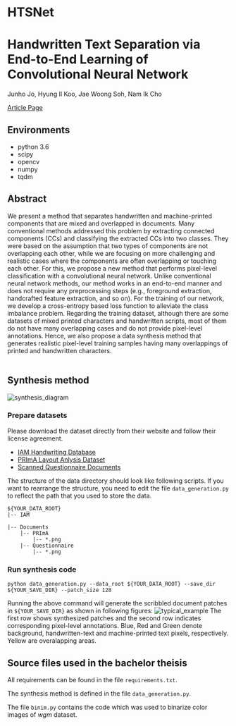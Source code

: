 # HTSNet

# Handwritten Text Separation via End-to-End Learning of Convolutional Neural Network

Junho Jo, Hyung Il Koo, Jae Woong Soh, Nam Ik Cho

[Article Page](https://link.springer.com/article/10.1007/s11042-020-09624-9)

## Environments
- python 3.6
- scipy
- opencv
- numpy
- tqdm


## Abstract

We present a method that separates handwritten and machine-printed components that are mixed and overlapped in documents. Many conventional methods addressed this problem by extracting connected components (CCs) and classifying the extracted CCs into two classes. They were based on the assumption that two types of components are not overlapping
each other, while we are focusing on more challenging and realistic cases where the components are often overlapping or touching each other. For this, we propose a new method that performs pixel-level classification with a convolutional neural network. Unlike conventional neural network methods, our method works in an end-to-end manner and does not require any preprocessing steps (e.g., foreground extraction, handcrafted feature extraction, and so on). For the training of our network, we develop a cross-entropy based loss function to alleviate the class imbalance problem. Regarding the training dataset, although there are some datasets of mixed printed characters and handwritten scripts, most of them do not have many overlapping cases and do not provide pixel-level annotations. Hence, we also propose a data synthesis method that generates realistic pixel-level training samples having many overlappings of printed and handwritten characters.
<br><br>

## Synthesis method

![synthesis_diagram](https://user-images.githubusercontent.com/38808157/90842003-20527e00-e399-11ea-8251-b6b131af7e60.png)



### Prepare datasets
Please download the dataset directly from their website and follow their license agreement.
- [IAM Handwriting Database](http://www.fki.inf.unibe.ch/databases/iam-handwriting-database)
- [PRImA Layout Anlysis Dataset](https://www.primaresearch.org/datasets)
- [Scanned Questionnaire Documents](https://drive.google.com/file/d/1Q4kDiJts-yi9IhsYT6ku5Y4WNhwagnPJ/view?usp=sharing)

The structure of the data directory should look like following scripts. If you want to rearrange the structure, you need to edit the file ```data_generation.py``` to reflect the path that you used to store the data.

```
${YOUR_DATA_ROOT}
|-- IAM

|-- Documents
    |-- PRImA
        |-- *.png        
    |-- Questionnaire
        |-- *.png   
```

### Run synthesis code

```
python data_generation.py --data_root ${YOUR_DATA_ROOT} --save_dir ${YOUR_SAVE_DIR} --patch_size 128
```
Running the above command will generate the scribbled document patches in ```${YOUR_SAVE_DIR}``` as shown in following figures:
![typical_example](https://user-images.githubusercontent.com/38808157/91790749-7b635b00-ec4c-11ea-91ec-f442ca9cec34.png)
The first row shows synthesized patches and the second row indicates corresponding pixel-level annotations. Blue, Red and Green denote background, handwritten-text and machine-printed text pixels, respectively. Yellow are overalapping areas.

## Source files used in the bachelor theisis

All requirements can be found in the file `requirements.txt`.

The synthesis method is defined in the file `data_generation.py`. 

The file `binim.py` contains the code which was used to binarize color images of _wgm_ dataset.	
